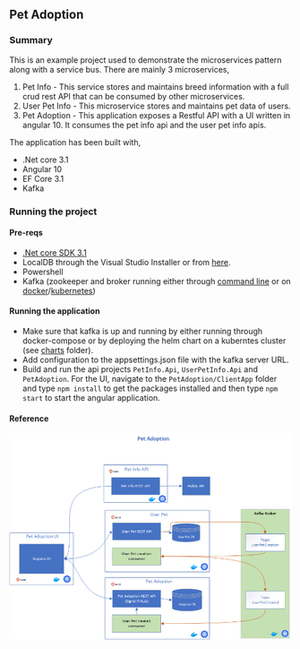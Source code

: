 ## Pet Adoption

### Summary
This is an example project used to demonstrate the microservices pattern along with a service bus. There are mainly 3 microservices,

1. Pet Info - This service stores and maintains breed information with a full crud rest API that can be consumed by other microservices.
2. User Pet Info - This microservice stores and maintains pet data of users.
3. Pet Adoption - This application exposes a Restful API with a UI written in angular 10. It consumes the pet info api and the user pet info apis.

The application has been built with,

* .Net core 3.1
* Angular 10
* EF Core 3.1
* Kafka

### Running the project
#### Pre-reqs
-  [.Net core SDK 3.1](https://dotnet.microsoft.com/download/dotnet-core/3.1)
- LocalDB through the Visual Studio Installer or from [here](https://docs.microsoft.com/en-us/sql/database-engine/configure-windows/sql-server-express-localdb?view=sql-server-ver15).
- Powershell
- Kafka (zookeeper and broker running either through [command line](https://kafka.apache.org/downloads) or on [docker](https://github.com/ashwin027/petadoption/blob/master/charts/docker-compose.yml)/[kubernetes](https://github.com/ashwin027/petadoption/tree/master/charts/kafka))

#### Running the application
* Make sure that kafka is up and running by either running through docker-compose or by deploying the helm chart on a kuberntes cluster (see [charts](https://github.com/ashwin027/petadoption/tree/master/charts) folder). 
* Add configuration to the appsettings.json file with the kafka server URL. 
* Build and run the api projects `PetInfo.Api`, `UserPetInfo.Api` and `PetAdoption`. For the UI, navigate to the `PetAdoption/ClientApp` folder and type `npm install` to get the packages installed and then type `npm start` to start the angular application.

#### Reference
![alt text](https://github.com/ashwin027/petadoption/blob/master/PetAdoption.png)
